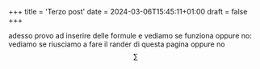 +++
title = 'Terzo post'
date = 2024-03-06T15:45:11+01:00
draft = false
+++

adesso provo ad inserire delle formule e vediamo se funziona oppure no:
vediamo se riusciamo a fare il rander di questa pagina oppure no
$$ \sum $$
